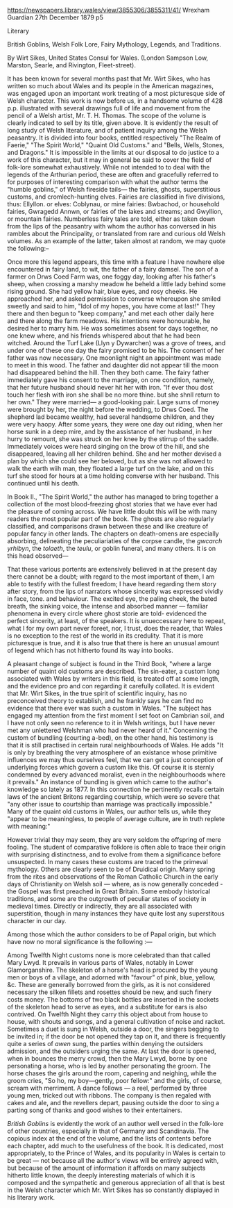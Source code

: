 
https://newspapers.library.wales/view/3855306/3855311/41/
Wrexham Guardian
27th December 1879
p5

Literary

British Goblins, Welsh Folk Lore, Fairy Mythology, Legends, and Traditions.

By Wirt Sikes, United States Consul for Wales. (London Sampson Low, Marston, Searle, and Rivington, Fleet-street).

It has been known for several months past that Mr. Wirt Sikes, who has written so much about Wales and its people in the American magazines, was engaged upon an important work treating of a most picturesque side of Welsh character. This work is now before us, in a handsome volume of 428 p.p. illustrated with several drawings full of life and movement from the pencil of a Welsh artist, Mr. T. H. Thomas. The scope of the volume is clearly indicated to sell by its title, given above. It is evidently the result of long study of Welsh literature, and of patient inquiry among the Welsh peasantry. It is divided into four books, entitled respectively "The Realm of Faerie," "The Spirit World," "Quaint Old Customs." and "Bells, Wells, Stones, and Dragons." It is impossible in the limits at our disposal to do justice to a work of this character, but it may in general be said to cover the field of folk-lore somewhat exhaustively. While not intended to to deal with the legends of the Arthurian period, these are often and gracefully referred to for purposes of interesting comparison with what the author terms the "humble goblins," of Welsh fireside tails— the fairies, ghosts, superstitious customs, and cromlech-hunting elves. Fairies are classified in five divisions, thus: Ellyllon. or elves: Coblynau, or mine fairies: Bwbachod, or household fairies, Gwragedd Annwn, or fairies of the lakes and streams; and Gwyllion, or mountain fairies. Numberless fairy tales are told, either as taken down from the lips of the peasantry with whom the author has conversed in his rambles about the Principality, or translated from rare and curious old Welsh volumes. As an example of the latter, taken almost at random, we may quote the following:–

Once more this legend appears, this time with a feature I have nowhere else encountered in fairy land, to wit, the father of a fairy damsel. The son of a farmer on Drws Coed Farm was, one foggy day, looking after his father's sheep, when crossing a marshy meadow he beheld a little lady behind some rising ground. She had yellow hair, blue eyes, and rosy cheeks. He approached her, and asked permission to converse whereupon she smiled sweetly and said to him, "Idol of my hopes, you have come at last!" They there and then begun to "keep company," and met each other daily here and there along the farm meadows. His intentions were honourable, he desired her to marry him. He was sometimes absent for days together, no one knew where, and his friends whispered about that he had been witched. Around the Turf Lake (Llyn y Dywarchen) was a grove of trees, and under one of these one day the fairy promised to be his. The consent of her father was now necessary. One moonlight night an appointment was made to meet in this wood. The father and daughter did not appear till the moon had disappeared behind the hill. Then they both came. The fairy father immediately gave his consent to the marriage, on one condition, namely, that her future husband should never hit her with iron. "If ever thou dost touch her flesh with iron she shall be no more thine. but she shnll return to her own." They were married— a good-looking pair. Large sums of money were brought by her, the night before the wedding, to Drws Coed. The shepherd lad became wealthy, had several handsome children, and they were very haopy. After some years, they were one day out riding, when her horse sunk in a deep mire, and by the assistance of her husband, in her hurry to remount, she was struck on her knee by the stirrup of the saddle. Immediately voices were heard singing on the brow of the hill, and she disappeared, leaving all her children behind. She and her mother devised a plan by which she could see her beloved, but as she was not allowed to walk the earth wiih man, they floated a large turf on the lake, and on this turf she stood for hours at a time holding converse with her husband.  This continued until his death.

In Book II., "The Spirit World," the author has managed to bring together a collection of the most blood-freezing ghost stories that we have ever had the pleasure of coming across. We have little doubt this will be with many readers the most popular part of the book. The ghosts are also regularly classified, and comparisons drawn between these and like creature of popular fancy in other lands. The chapters on death-omens are especially absorbing, delineating the peculiariaties of the corpse candle, the *gwcarch yrhibyn*, the *tolaeth*, the *teulu*, or goblin funeral, and many others. It is on this head observed—

That these various portents are extensively believed in at the present day there cannot be a doubt; with regard to the most important of them, I am able to testify with the fullest freedom; I have heard regarding them story after story, from the lips of narrators whose sincerity was expressed vividly in face, tone. and behaviour. The excited eye, the paling cheek, the bated breath, the sinking voice, the intense and absorbed manner — familiar phenomena in every circle where ghost storie are told- evidenced the perfect sincerity, at least, of the speakers. It is unueccessary here to repeat, what I for my own part never foreet, nor, I trust, does the reader, that Wales is no exception to the rest of the world in its credulity. That it is more picturesque is true, and it is also true that there is here an unusual amount of legend which has not hitherto found its way into books.

A pleasant change of subject is found in the Third Book, "where a large number of quaint old customs are described. The sin-eater, a custom long associated with Wales by writers in this field, is treated off at some length, and the evidence pro and con regarding it carefully collated. It is evident that Mr. Wirt Sikes, in the true spirit of scientific inquiry, has no preconceived theory to establish, and he frankly says he can find no evidence that there ever was such a custom in Wales. "The subject has engaged my attention from the first moment I set foot on Cambrian soil, and I have not only seen no reference to it in Welsh writings, but I have never met any unlettered Welshman who had never heard of it." Concerning the custom of bundling (courting a-bed), on the other hand, his testimony is that it is still practised in certain rural neighbourhoods of Wales. He adds "It is only by breathing the very atmosphere of an existance whose primitive influences we may thus ourselves feel, that we can get a just conception of underlying forces which govern a custom like this. Of course it is sternly condemned by every advanced moralist, even in the neighbourhoods where it prevails." An instance of bundling is given which came to the author's knowledge so lately as 1877. In this connection he pertinently recalls certain laws of the ancient Britons regarding courtship, which were so severe that "any other issue to courtship than marriage was practically impossible." Many of the quaint old customs in Wales, our author tells us, while they "appear to be meaningless, to people of average culture, are in truth replete with meaning:"

However trivial they may seem, they are very seldom the offspring of mere fooling. The student of comparative folklore is often able to trace their origin with surprising distinctness, and to evolve from them a significance before unsuspected. In many cases these customs are traced to the primeval mythology. Others are clearly seen to be of Druidical origin. Many spring from the rites and observations of the Roman Catholic Church in the early days of Christianity on Welsh soil — where, as is now generally conceded - the Gospel was first preached in Great Britain. Some embody historical traditions, and some are the outgrowth of peculiar states of society in medieval times. Directly or indirectly, they are all associated with superstition, though in many instances they have quite lost any superstitous character in our day.

Among those which the author considers to be of Papal origin, but which have now no moral significance is the following :—

Among Twelfth Night customs none is more celebrated than that called Mary Lwyd. It prevails in various parts of Wales, notably in Lower Glamorganshire. The skeleton of a horse's head is procured by the young men or boys of a village, and adorned with "favour" of pink, blue, yellow, &c. These are generally borrowed from the girls, as it is not considered necessary the silken fillets and rosettes should be new, and such finery costs money. The bottoms of two black bottles are inserted in the sockets of the skeleton head to serve as eyes, and a substitute for ears is also contrived. On Twelfth Night they carry this object about from house to house, with shouts and songs, and a general cultivation of noise and racket. Sometimes a duet is sung in Welsh, outside a door, the singers begging to be invited in; if the door be not opened they tap on it, and there is frequently quite a series of *awen* sung, the parties within denying the outsiders admission, and the outsiders urging the same. At last the door is opened, when in bounces the merry crowd, then the Mary Lwyd, borne by one personating a horse, who is led by another personating the groom. The horse chases the girls around the room, capering and neighing, while the groom cries, "So ho, my boy—gently, poor fellow:" and the girls, of course, scream with merriment. A dance follows — a reel, performed by three young men, tricked out with ribbons. The company is then regaled with cakes and ale, and the revellers depart, pausing outside the door to sing a parting song of thanks and good wishes to their entertainers.

*British Goblins* is evidently the work of an author well versed in the folk-lore of other countries, especially in that of Germany and Scandinavia. The copious index at the end of the volume, and the lists of contents before each chapter, add much to the usefulness of the book. It is dedicated, most appropriately, to the Prince of Wales, and its popularity in Wales is certain to be great — not because all the author's views will be entirely agreed with, but because of the amount of information it affords on many subjects hitherto little known, the deeply interesting materials of which it is composed and the sympathetic and generous appreciation of all that is best in the Welsh character which Mr. Wirt Sikes has so constantly displayed in his literary work.

